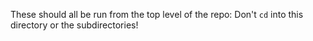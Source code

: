 These should all be run from the top level of the repo:
Don't `cd` into this directory or the subdirectories!